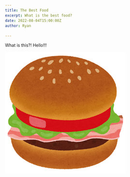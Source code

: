 ```yaml
---
title: The Best Food
excerpt: What is the best food?
date: 2022-08-04T15:00:00Z
author: Ryan

---
```

What is this?! Hello!!!

![](/assets/uploads/hamburger_blt_burger.png)